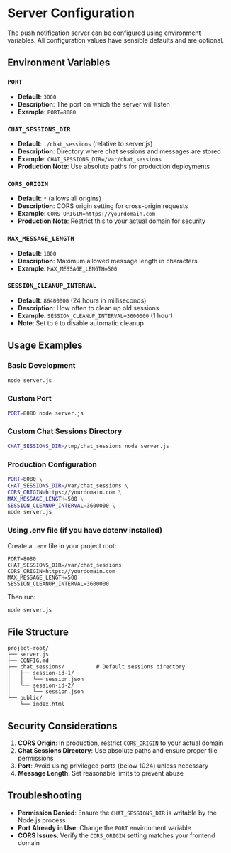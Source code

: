 # Server Configuration

The push notification server can be configured using environment variables. All configuration values have sensible defaults and are optional.

## Environment Variables

### `PORT`
- **Default**: `3000`
- **Description**: The port on which the server will listen
- **Example**: `PORT=8080`

### `CHAT_SESSIONS_DIR`
- **Default**: `./chat_sessions` (relative to server.js)
- **Description**: Directory where chat sessions and messages are stored
- **Example**: `CHAT_SESSIONS_DIR=/var/chat_sessions`
- **Production Note**: Use absolute paths for production deployments

### `CORS_ORIGIN`
- **Default**: `*` (allows all origins)
- **Description**: CORS origin setting for cross-origin requests
- **Example**: `CORS_ORIGIN=https://yourdomain.com`
- **Production Note**: Restrict this to your actual domain for security

### `MAX_MESSAGE_LENGTH`
- **Default**: `1000`
- **Description**: Maximum allowed message length in characters
- **Example**: `MAX_MESSAGE_LENGTH=500`

### `SESSION_CLEANUP_INTERVAL`
- **Default**: `86400000` (24 hours in milliseconds)
- **Description**: How often to clean up old sessions
- **Example**: `SESSION_CLEANUP_INTERVAL=3600000` (1 hour)
- **Note**: Set to `0` to disable automatic cleanup

## Usage Examples

### Basic Development
```bash
node server.js
```

### Custom Port
```bash
PORT=8080 node server.js
```

### Custom Chat Sessions Directory
```bash
CHAT_SESSIONS_DIR=/tmp/chat_sessions node server.js
```

### Production Configuration
```bash
PORT=8080 \
CHAT_SESSIONS_DIR=/var/chat_sessions \
CORS_ORIGIN=https://yourdomain.com \
MAX_MESSAGE_LENGTH=500 \
SESSION_CLEANUP_INTERVAL=3600000 \
node server.js
```

### Using .env file (if you have dotenv installed)
Create a `.env` file in your project root:
```env
PORT=8080
CHAT_SESSIONS_DIR=/var/chat_sessions
CORS_ORIGIN=https://yourdomain.com
MAX_MESSAGE_LENGTH=500
SESSION_CLEANUP_INTERVAL=3600000
```

Then run:
```bash
node server.js
```

## File Structure
```
project-root/
├── server.js
├── CONFIG.md
├── chat_sessions/          # Default sessions directory
│   ├── session-id-1/
│   │   └── session.json
│   └── session-id-2/
│       └── session.json
└── public/
    └── index.html
```

## Security Considerations

1. **CORS Origin**: In production, restrict `CORS_ORIGIN` to your actual domain
2. **Chat Sessions Directory**: Use absolute paths and ensure proper file permissions
3. **Port**: Avoid using privileged ports (below 1024) unless necessary
4. **Message Length**: Set reasonable limits to prevent abuse

## Troubleshooting

- **Permission Denied**: Ensure the `CHAT_SESSIONS_DIR` is writable by the Node.js process
- **Port Already in Use**: Change the `PORT` environment variable
- **CORS Issues**: Verify the `CORS_ORIGIN` setting matches your frontend domain
